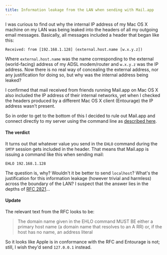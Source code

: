 ```yaml
---
title: Information leakage from the LAN when sending with Mail.app
---
```


I was curious to find out why the internal IP address of my Mac OS X machine on my LAN was being leaked into the headers of all my outgoing email messages. Basically, all messages included a header that began like this:

    Received: from [192.168.1.128] (external.host.name [w.x.y.z])

Where `external.host.name` was the name corresponding to the external (world-facing) address of my ADSL modem/router and `w.x.y.z` was the IP address. Now there is no real way of concealing the external address, nor any justification for doing so, but why was the internal address being leaked?





I confirmed that mail received from friends running Mail.app on Mac OS X also included the IP address of their internal networks, yet when I checked the headers produced by a different Mac OS X client (Entourage) the IP address wasn't present.

So in order to get to the bottom of this I decided to rule out Mail.app and connect directly to my server using the command line as [described here](http://www.wincent.com/knowledge-base/Testing_services_with_telnet).

#### The verdict

It turns out that whatever value you send in the `EHLO` command during the `SMTP` session gets included in the header. That means that Mail.app is issuing a command like this when sending mail:

    EHLO 192.168.1.128

The question is, why? Wouldn't it be better to send `localhost`? What's the justification for this information leakage (however trivial and harmless) across the boundary of the LAN? I suspect that the answer lies in the depths of [RFC 2821](http://www.ietf.org/rfc/rfc2821.txt)...

#### Update

The relevant text from the RFC looks to be:

> The domain name given in the EHLO command MUST BE either a primary host name (a domain name that resolves to an A RR) or, if the host has no name, an address literal

So it looks like Apple is in conformance with the RFC and Entourage is not; still, I wish they'd send `127.0.0.1` instead.
